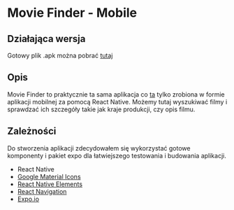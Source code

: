 # Movie Finder - Mobile

## Działająca wersja

Gotowy plik .apk można pobrać [tutaj](https://drive.google.com/drive/u/0/folders/1Bnhw2lKKoKmYVnfu0cgEFO0aCtQpsmbx)

## Opis

Movie Finder to praktycznie ta sama aplikacja co [ta](https://github.com/MichalZiolkiewicz/filmsfinder) tylko zrobiona w formie aplikacji mobilnej za pomocą React Native. Możemy tutaj wyszukiwać filmy i sprawdzać ich szczegóły takie jak kraje produkcji, czy opis filmu. 

## Zależności

Do stworzenia aplikacji zdecydowałem się wykorzystać gotowe komponenty i pakiet expo dla łatwiejszego testowania i budowania aplikacji.

- React Native
- [Google Material Icons](https://fonts.google.com/icons?selected=Material+Icons)
- [React Native Elements](https://reactnativeelements.com)
- [React Navigation](https://reactnavigation.org)
- [Expo.io](https://expo.io)
